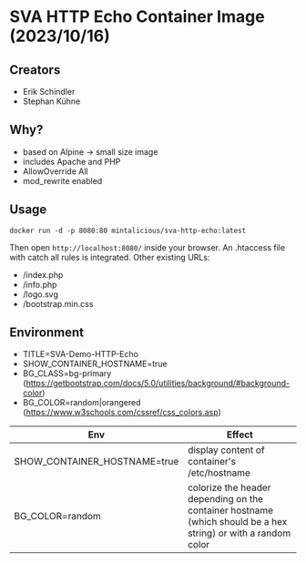 # SVA HTTP Echo Container Image (2023/10/16)

## Creators
* Erik Schindler
* Stephan Kühne

## Why?
* based on Alpine -> small size image
* includes Apache and PHP
* AllowOverride All
* mod_rewrite enabled

## Usage
```
docker run -d -p 8080:80 mintalicious/sva-http-echo:latest
```
Then open `http://localhost:8080/` inside your browser.
An .htaccess file with catch all rules is integrated.
Other existing URLs:
* /index.php
* /info.php
* /logo.svg
* /bootstrap.min.css

## Environment
* TITLE=SVA-Demo-HTTP-Echo
* SHOW_CONTAINER_HOSTNAME=true
* BG_CLASS=bg-primary (https://getbootstrap.com/docs/5.0/utilities/background/#background-color)
* BG_COLOR=random|orangered (https://www.w3schools.com/cssref/css_colors.asp)

|Env|Effect|
|---|------|
|SHOW_CONTAINER_HOSTNAME=true|display content of container's /etc/hostname|
|BG_COLOR=random|colorize the header depending on the container hostname (which should be a hex string) or with a random color|
